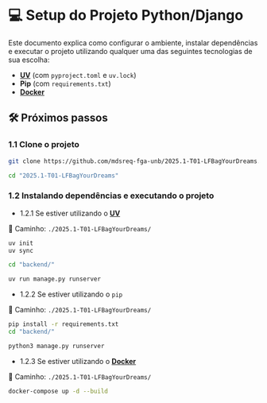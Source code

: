 # 💻 Setup do Projeto Python/Django

Este documento explica como configurar o ambiente, instalar dependências e executar o projeto utilizando qualquer uma das seguintes tecnologias de sua escolha:

- **[UV](https://github.com/astral-sh/uv)** (com `pyproject.toml` e `uv.lock`)
- **Pip** (com `requirements.txt`)
- **[Docker](https://www.docker.com/)**

## 🛠️ Próximos passos

### 1.1 Clone o projeto

```bash
git clone https://github.com/mdsreq-fga-unb/2025.1-T01-LFBagYourDreams.git

cd "2025.1-T01-LFBagYourDreams"
```

### 1.2 Instalando dependências e executando o projeto

- 1.2.1 Se estiver utilizando o **[UV](https://github.com/astral-sh/uv)**

📁 Caminho: `./2025.1-T01-LFBagYourDreams/`

```bash
uv init
uv sync

cd "backend/"
```

```bash
uv run manage.py runserver
```

- 1.2.2 Se estiver utilizando o `pip`

📁 Caminho: `./2025.1-T01-LFBagYourDreams/`

```bash
pip install -r requirements.txt
cd "backend/"
```

```bash
python3 manage.py runserver
```

- 1.2.3 Se estiver utilizando o **[Docker](https://www.docker.com/)**

📁 Caminho: `./2025.1-T01-LFBagYourDreams/`

```bash
docker-compose up -d --build
```
